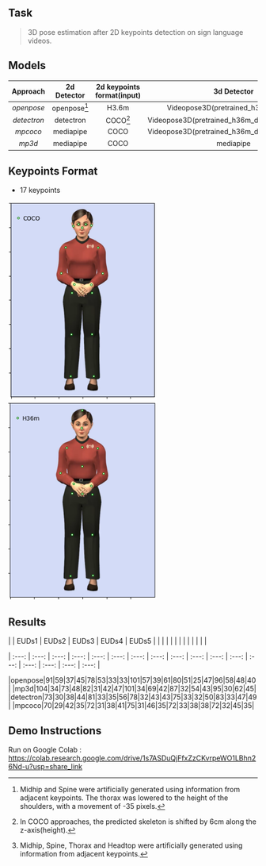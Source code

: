
## Task
> 3D pose estimation after 2D keypoints detection on sign language videos.


## Models
|Approach | 2d Detector| 2d keypoints format(input) | 3d Detector  | 3d keypoints format(output) |
| :-------------: | :-------------: |:-------------:| :-----:|:-----:|
| *openpose*  | openpose[^1]  | H3.6m | Videopose3D(pretrained_h36m_cpn.bin) | H3.6m |
| *detectron* | detectron | COCO[^2]  | Videopose3D(pretrained_h36m_detectron_coco.bin) | H3.6m |
| *mpcoco* | mediapipe | COCO  | Videopose3D(pretrained_h36m_detectron_coco.bin) | H3.6m |
| *mp3d* | mediapipe | COCO | mediapipe | H3.6m [^3]|

[^1]: Midhip and Spine were artificially generated using information from adjacent keypoints.
The thorax was lowered to the height of the shoulders, with a movement of -35 pixels.
[^2]: In COCO approaches, the predicted skeleton is shifted by 6cm along the z-axis(height).
[^3]: Midhip, Spine, Thorax and Headtop were artificially generated using information from adjacent keypoints.

## Keypoints Format
* 17 keypoints
 
<img src="img/fullbody_coco.png" width="300" height="400"><img src="img/fullbody_h36m.png" width="300" height="400">

## Results 
|   |  EUDs1 | EUDs2  | EUDs3  | EUDs4  |  EUDs5  |   |
|  |   |   |    |    |    |    |    |     |     |

| :---: |  :---: | :---: | :---: | :---: | :---: | :---: | :---: | :---: | :---: | :---: | :---: | :---: | :---: | :---: | :---: | :---: | 

|openpose|91|59|37|45|78|53|33|33|101|57|39|61|80|51|25|47|96|58|48|40|
|mp3d|104|34|73|48|82|31|42|47|101|34|69|42|87|32|54|43|95|30|62|45|
|detectron|73|30|38|44|81|33|35|56|78|32|43|43|75|33|32|50|83|33|47|49|
|mpcoco|70|29|42|35|72|31|38|41|75|31|46|35|72|33|38|38|72|32|45|35|

## Demo Instructions
Run on Google Colab :
https://colab.research.google.com/drive/1s7ASDuQjFfxZzCKvrpeWO1LBhn26Nd-u?usp=share_link



